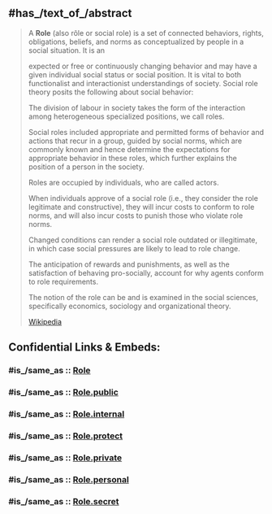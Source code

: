 
## #has_/text_of_/abstract 

> A **Role** (also rôle or social role) is a set of connected behaviors, rights, obligations, beliefs, and norms as conceptualized by people in a social situation. It is an 
>
> expected or free or continuously changing behavior and may have a given individual social status or social position. It is vital to both functionalist and interactionist understandings of society. Social role theory posits the following about social behavior:
>
> 
>
> The division of labour in society takes the form of the interaction among heterogeneous specialized positions, we call roles.
>
> Social roles included appropriate and permitted forms of behavior and actions that recur in a group, guided by social norms, which are commonly known and hence determine the expectations for appropriate behavior in these roles, which further explains the position of a person in the society.
>
> Roles are occupied by individuals, who are called actors.
>
> When individuals approve of a social role (i.e., they consider the role legitimate and constructive), they will incur costs to conform to role norms, and will also incur costs to punish those who violate role norms.
>
> Changed conditions can render a social role outdated or illegitimate, in which case social pressures are likely to lead to role change.
>
> The anticipation of rewards and punishments, as well as the satisfaction of behaving pro-socially, account for why agents conform to role requirements.
>
> The notion of the role can be and is examined in the social sciences, specifically economics, sociology and organizational theory.
>
> [Wikipedia](https://en.wikipedia.org/wiki/Role) 


## Confidential Links & Embeds: 

### #is_/same_as :: [Role](/_Standards/Society/Communication/Media/Movie/Role.md) 

### #is_/same_as :: [Role.public](/_public/Society/Communication/Media/Movie/Role.public.md) 

### #is_/same_as :: [Role.internal](/_internal/Society/Communication/Media/Movie/Role.internal.md) 

### #is_/same_as :: [Role.protect](/_protect/Society/Communication/Media/Movie/Role.protect.md) 

### #is_/same_as :: [Role.private](/_private/Society/Communication/Media/Movie/Role.private.md) 

### #is_/same_as :: [Role.personal](/_personal/Society/Communication/Media/Movie/Role.personal.md) 

### #is_/same_as :: [Role.secret](/_secret/Society/Communication/Media/Movie/Role.secret.md)

